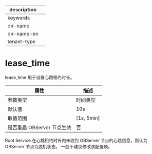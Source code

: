 |description||
|---|---|
|keywords||
|dir-name||
|dir-name-en||
|tenant-type||

lease_time 
===============================

lease_time 用于设置心跳租约时长。


|      **属性**      |    **描述**    |
|------------------|--------------|
| 参数类型             | 时间类型         |
| 默认值              | 10s          |
| 取值范围             | \[1s, 5min\] |
| 是否重启 OBServer 节点生效 | 否            |



Root Service 在心跳租约时长内未收到 OBServer 节点的心跳信息，则认为 OBServer 节点为脱机状态。 一般不建议修改该配置项。

